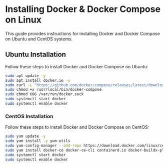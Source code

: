 # Installing Docker & Docker Compose on Linux

This guide provides instructions for installing Docker and Docker Compose on Ubuntu and CentOS systems.

## Ubuntu Installation
Follow these steps to install Docker and Docker Compose on Ubuntu:

```bash
sudo apt update -y
sudo apt install docker.io -y
sudo curl -L "https://github.com/docker/compose/releases/latest/download/docker-compose-$(uname -s)-$(uname -m)" -o /usr/local/bin/docker-compose
sudo chmod +x /usr/local/bin/docker-compose
sudo chmod 666 /var/run/docker.sock
sudo systemctl start docker
sudo systemctl enable docker
```

### CentOS Installation
Follow these steps to install Docker and Docker Compose on CentOS:

```bash
sudo yum update -y
sudo yum install -y yum-utils
sudo yum-config-manager --add-repo https://download.docker.com/linux/centos/docker-ce.repo
sudo yum install docker-ce docker-ce-cli containerd.io docker-buildx-plugin docker-compose-plugin -y
sudo systemctl start docker
sudo systemctl enable docker
```